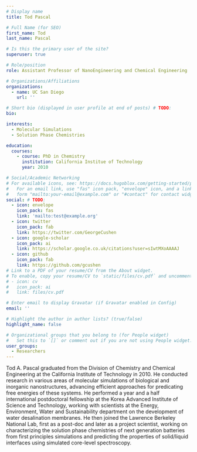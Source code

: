 ```yaml
---
# Display name
title: Tod Pascal

# Full Name (for SEO)
first_name: Tod
last_name: Pascal

# Is this the primary user of the site?
superuser: true

# Role/position
role: Assistant Professor of NanoEngineering and Chemical Engineering

# Organizations/Affiliations
organizations:
  - name: UC San Diego
    url: ''

# Short bio (displayed in user profile at end of posts) # TODO:
bio:

interests:
  - Molecular Simulations 
  - Solution Phase Chemistries

education:
  courses:
    - course: PhD in Chemistry
      institution: California Institue of Technology
      year: 2010

# Social/Academic Networking
# For available icons, see: https://docs.hugoblox.com/getting-started/page-builder/#icons
#   For an email link, use "fas" icon pack, "envelope" icon, and a link in the
#   form "mailto:your-email@example.com" or "#contact" for contact widget.
social: # TODO:
  - icon: envelope
    icon_pack: fas
    link: 'mailto:test@example.org'
  - icon: twitter
    icon_pack: fab
    link: https://twitter.com/GeorgeCushen
  - icon: google-scholar
    icon_pack: ai
    link: https://scholar.google.co.uk/citations?user=sIwtMXoAAAAJ
  - icon: github
    icon_pack: fab
    link: https://github.com/gcushen
# Link to a PDF of your resume/CV from the About widget.
# To enable, copy your resume/CV to `static/files/cv.pdf` and uncomment the lines below.
# - icon: cv
#   icon_pack: ai
#   link: files/cv.pdf

# Enter email to display Gravatar (if Gravatar enabled in Config)
email: ''

# Highlight the author in author lists? (true/false)
highlight_name: false

# Organizational groups that you belong to (for People widget)
#   Set this to `[]` or comment out if you are not using People widget.
user_groups:
  - Researchers
---
```


Tod A. Pascal graduated from the Division of Chemistry and Chemical Engineering at the California Institute of Technology in 2010. He conducted research in various areas of molecular simulations of biological and inorganic nanostructures, advancing efficient approaches for predicating free energies of these systems. He performed a year and a half international postdoctoral fellowship at the Korea Advanced Institute of Science and Technology, working with scientists at the Energy, Environment, Water and Sustainability department on the development of water desalination membranes. He then joined the Lawrence Berkeley National Lab, first as a post-doc and later as a project scientist, working on characterizing the solution phase chemistries of next generation batteries from first principles simulations and predicting the properties of solid/liquid interfaces using simulated core-level spectroscopy.